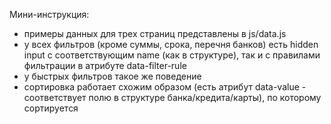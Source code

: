 Мини-инструкция:
- примеры данных для трех страниц представлены в js/data.js
- у всех фильтров (кроме суммы, срока, перечня банков) есть hidden input с соответствующим name (как в структуре), так и с правилами фильтрации в атрибуте data-filter-rule
- у быстрых фильтров такое же поведение
- сортировка работает схожим образом (есть атрибут data-value - соответствует полю в структуре банка/кредита/карты), по которому сортируется
